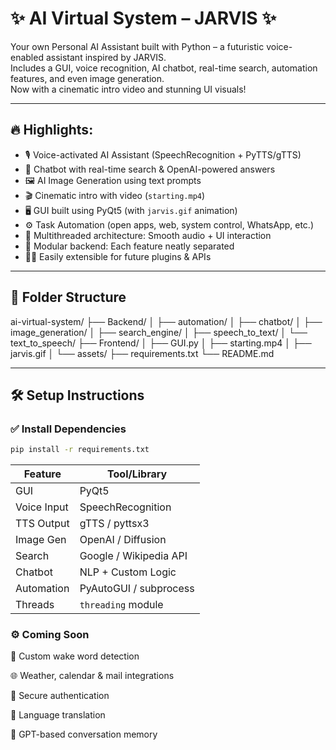 # ✨ AI Virtual System – JARVIS ✨

Your own Personal AI Assistant built with Python – a futuristic voice-enabled assistant inspired by JARVIS.  
Includes a GUI, voice recognition, AI chatbot, real-time search, automation features, and even image generation.  
Now with a cinematic intro video and stunning UI visuals!

---

## 🔥 Highlights:

- 🎙️ Voice-activated AI Assistant (SpeechRecognition + PyTTS/gTTS)
- 🧠 Chatbot with real-time search & OpenAI-powered answers
- 🖼️ AI Image Generation using text prompts
- 🎬 Cinematic intro with video (`starting.mp4`)
- 🖥️ GUI built using PyQt5 (with `jarvis.gif` animation)
- ⚙️ Task Automation (open apps, web, system control, WhatsApp, etc.)
- 🧵 Multithreaded architecture: Smooth audio + UI interaction
- 🚀 Modular backend: Each feature neatly separated
- 👨‍💻 Easily extensible for future plugins & APIs

---

## 📁 Folder Structure

ai-virtual-system/
├── Backend/
│ ├── automation/
│ ├── chatbot/
│ ├── image_generation/
│ ├── search_engine/
│ ├── speech_to_text/
│ └── text_to_speech/
├── Frontend/
│ ├── GUI.py
│ ├── starting.mp4
│ ├── jarvis.gif
│ └── assets/
├── requirements.txt
└── README.md


---

## 🛠️ Setup Instructions

### ✅ Install Dependencies

```bash
pip install -r requirements.txt
```

| Feature     | Tool/Library           |
| ----------- | ---------------------- |
| GUI         | PyQt5                  |
| Voice Input | SpeechRecognition      |
| TTS Output  | gTTS / pyttsx3         |
| Image Gen   | OpenAI / Diffusion     |
| Search      | Google / Wikipedia API |
| Chatbot     | NLP + Custom Logic     |
| Automation  | PyAutoGUI / subprocess |
| Threads     | `threading` module     |


### ⚙️ Coming Soon

🎯 Custom wake word detection

🌐 Weather, calendar & mail integrations

🔐 Secure authentication

💬 Language translation

🧠 GPT-based conversation memory
